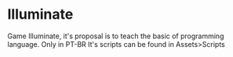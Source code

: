 # Illuminate
Game Illuminate, it's proposal is to teach the basic of programming language. Only in PT-BR
It's scripts can be found in Assets>Scripts
